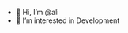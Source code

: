 - 👋 Hi, I’m @ali
- 👀 I’m interested in Development

<!---
Aaranx/Aaranx is a ✨ special ✨ repository because its `README.md` (this file) appears on your GitHub profile.
You can click the Preview link to take a look at your changes.
--->
